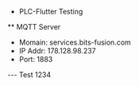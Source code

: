 * PLC-Flutter Testing

** MQTT Server
- Momain:   services.bits-fusion.com
- IP Addr:  178.128.98.237
- Port:     1883

--- Test 1234
